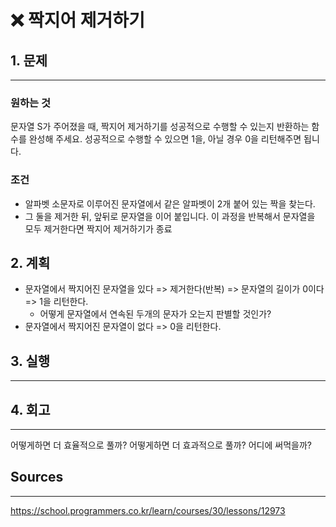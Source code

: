 # ❌ 짝지어 제거하기

## 1. 문제

---

### 원하는 것

문자열 S가 주어졌을 때, 짝지어 제거하기를 성공적으로 수행할 수 있는지 반환하는 함수를 완성해 주세요. 성공적으로 수행할 수 있으면 1을, 아닐 경우 0을 리턴해주면 됩니다.

### 조건

- 알파벳 소문자로 이루어진 문자열에서 같은 알파벳이 2개 붙어 있는 짝을 찾는다.
- 그 둘을 제거한 뒤, 앞뒤로 문자열을 이어 붙입니다. 이 과정을 반복해서 문자열을 모두 제거한다면 짝지어 제거하기가 종료

## 2. 계획

- 문자열에서 짝지어진 문자열을 있다 => 제거한다(반복) => 문자열의 길이가 0이다 => 1을 리턴한다.
  - 어떻게 문자열에서 연속된 두개의 문자가 오는지 판별할 것인가?
- 문자열에서 짝지어진 문자열이 없다 => 0을 리턴한다.

## 3. 실행

---

## 4. 회고

---

어떻게하면 더 효율적으로 풀까?
어떻게하면 더 효과적으로 풀까?
어디에 써먹을까?

## Sources

---

https://school.programmers.co.kr/learn/courses/30/lessons/12973
